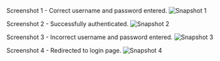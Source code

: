 Screenshot 1 - Correct username and password entered.
![Snapshot 1](https://cloud.githubusercontent.com/assets/16937627/13029190/e337599a-d2aa-11e5-9ac1-6a426f5d08bd.JPG)

Screenshot 2 - Successfully authenticated.
![Snapshot 2](https://cloud.githubusercontent.com/assets/16937627/13029192/ee650a06-d2aa-11e5-992b-aac8e06c4764.JPG)

Screenshot 3 - Incorrect username and password entered.
![Snapshot 3](https://cloud.githubusercontent.com/assets/16937627/13029188/bc445586-d2aa-11e5-85e8-a37e6b3e2e28.JPG)

Screenshot 4 - Redirected to login page.
![Snapshot 4](https://cloud.githubusercontent.com/assets/16937627/13029192/ee650a06-d2aa-11e5-992b-aac8e06c4764.JPG)

